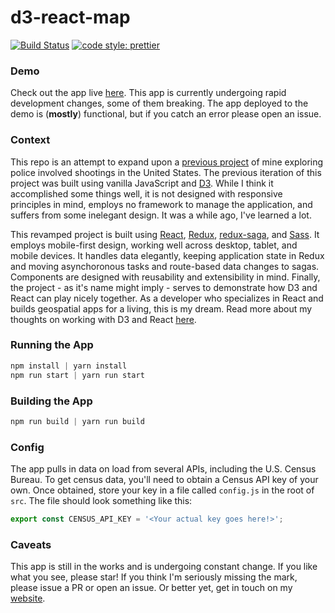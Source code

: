 # d3-react-map
[![Build Status](https://travis-ci.org/parkerziegler/d3-react-map.svg?branch=master)](https://travis-ci.org/parkerziegler/d3-react-map)
[![code style: prettier](https://img.shields.io/badge/code_style-prettier-ff69b4.svg?style=flat-square)](https://github.com/prettier/prettier)

### Demo
Check out the app live [here](https://parkerziegler.github.io/d3-react-map/). This app is currently undergoing rapid development changes, some of them breaking. The app deployed to the demo is (**mostly**) functional, but if you catch an error please open an issue.

### Context
This repo is an attempt to expand upon a [previous project](https://parkerziegler.github.io/d3-policeshootings-map/) of mine exploring police involved shootings in the United States. The previous iteration of this project was built using vanilla JavaScript and [D3](https://github.com/d3/d3). While I think it accomplished some things well, it is not designed with responsive principles in mind, employs no framework to manage the application, and suffers from some inelegant design. It was a while ago, I've learned a lot.

This revamped project is built using [React](https://facebook.github.io/react/), [Redux](http://redux.js.org/), [redux-saga](https://redux-saga.js.org/), and [Sass](http://sass-lang.com/). It employs mobile-first design, working well across desktop, tablet, and mobile devices. It handles data elegantly, keeping application state in Redux and moving asynchoronous tasks and route-based data changes to sagas. Components are designed with reusability and extensibility in mind. Finally, the project - as it's name might imply - serves to demonstrate how D3 and React can play nicely together. As a developer who specializes in React and builds geospatial apps for a living, this is my dream. Read more about my thoughts on working with D3 and React [here](https://parkerziegler.com/senior-research-programming-for-gis/2017/7/6/mapping-in-react-and-d3).

### Running the App
```javascript
npm install | yarn install
npm run start | yarn run start
```

### Building the App
```javascript
npm run build | yarn run build
```

### Config
The app pulls in data on load from several APIs, including the U.S. Census Bureau. To get census data,
you'll need to obtain a Census API key of your own. Once obtained, store your key in a file called `config.js` in the root of `src`. The file should look something like this:
```javascript
export const CENSUS_API_KEY = '<Your actual key goes here!>';
```

### Caveats
This app is still in the works and is undergoing constant change. If you like what you see, please star! If you think I'm seriously missing the mark, please issue a PR or open an issue. Or better yet, get in touch on my [website](https://parkerziegler.com/portfolio/).